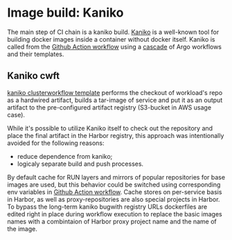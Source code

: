 # Image build: Kaniko
The main step of CI chain is a kaniko build. [Kaniko](https://github.com/GoogleContainerTools/kaniko) is a well-known tool for building docker images inside a container without docker itself.
Kaniko is called from the [Github Action workflow](GitHub_Action_Workflow.md)
using a [cascade](build_routine.md) of Argo workflows and their templates.
## Kaniko cwft
[kaniko clusterworkflow template](<!--link to file in github-->) performs the checkout of workload's repo as a hardwired artifact, builds a tar-image of service and put it as an output artifact to the pre-configured artifact registry (S3-bucket in AWS usage case). 
  
  While it's possible to utilize Kaniko itself to check out the repository and place the final artifact in the Harbor registry, this approach was intentionally avoided for the following reasons:

- reduce dependence from kaniko;
- logicaly separate build and push processes.

By default cache for RUN layers and mirrors of popular repositories for base images are used, but this behavior could be switched using corresponding env variables in [Github Action workflow](GitHub_Action_Workflow.md). Cache stores on per-service basis in Harbor, as well as proxy-repositories are also special projects in Harbor. To bypass the long-term kaniko bugwith registry URLs dockerfiles are edited right in place during workflow execution to replace the basic images names with a combintaion of Harbor proxy project name and the name of the image. 
<!-- snippet from GH with kaniko executor args-->
